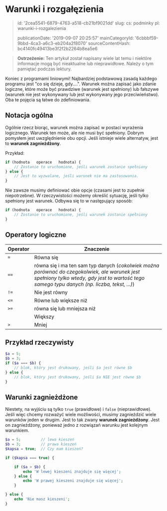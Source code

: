 Warunki i rozgałęzienia
=======================

> id: '2cea5541-6879-4763-a518-cb21bf9021dd'
> slug:
> 	cs: podminky
> 	pl: warunki-i-rozgalezienia
> 
> publicationDate: '2019-09-07 20:25:57'
> mainCategoryId: '6cbbbf59-9bbd-4ca3-a6c3-eb204a2f8070'
> sourceContentHash: bc4140fc49413be3f2f2b2264b8ea5e6

> **Ostrzeżenie:** Ten artykuł został napisany wiele lat temu i niektóre informacje mogą być nieaktualne lub nieprawidłowe. Należy o tym pamiętać podczas lektury.

Koniec z programami liniowymi! Najbardziej podstawową zasadą każdego programu jest "co się dzieje, gdy....". Warunek można zapisać jako zdanie logiczne, które może być prawdziwe (warunek jest spełniony) lub fałszywe (warunek nie jest wykonywany lub jest wykonywany jego przeciwieństwo). Oba te pojęcia są łatwe do zdefiniowania.

Notacja ogólna
------------

Ogólnie rzecz biorąc, warunek można zapisać w postaci wyrażenia logicznego. Warunek ten może, ale nie musi być spełniony. Dobrym pomysłem jest uwzględnienie obu opcji. Jeśli istnieje wiele alternatyw, jest to **warunek zagnieżdżony**.

Przykład:

```php
if (hodnota   operace   hodnota) {
	// Zostanie to uruchomione, jeśli warunek zostanie spełniony
} else {
	// Jest to wyzwalane, jeśli warunek nie ma zastosowania.
}
```

Nie zawsze musimy definiować obie opcje (czasami jest to zupełnie niepotrzebne). W rzeczywistości możemy określić sytuację, jeśli tylko spełniony jest warunek. Odbywa się to w następujący sposób:

```php
if (hodnota   operace   hodnota) {
	// Zostanie to uruchomione, jeśli warunek zostanie spełniony
}
```

Operatory logiczne
--------------------------

| Operator | Znaczenie
|----------|---------
| `=` | Równa się
| `==` | równa się i ma ten sam typ danych (*cokolwiek można porównać do czegokolwiek, ale warunek jest spełniony tylko wtedy, gdy jest to wartość tego samego typu danych (np. liczba, tekst, ...)*)
| `!=` | Nie jest równy
| `<=` | Równe lub większe niż
| `>=` | równa się lub mniejsza niż
| | Większy
| `>` | Mniej

Przykład rzeczywisty
--------------------------

```php
$a = 5;
$b = 3;
if ($a === $b) {
	// blok, który jest drukowany, jeśli $a jest równe $b
} else {
	// blok, który jest drukowany, jeśli $a NIE jest równe $b
}
```

Warunki zagnieżdżone
--------------------------

Niestety, na wyjściu są tylko `true` (prawidłowe) i `false` (nieprawidłowe). Jeśli więc chcemy rozważyć wiele możliwości, musimy zagnieździć wiele warunków jeden w drugim. Jest to tak zwany **warunek zagnieżdżony**. Jest on zagnieżdżony, ponieważ jedno z rozwiązań warunku jest kolejnym warunkiem.

```php
$a = 5;         // lewa kieszeń
$b = 3;         // prawa kieszeń
$kapsa = true;  // Czy mam kieszeń?

if ($kapsa === true) {

	if ($a > $b) {
		echo 'W lewej kieszeni znajduje się więcej';
	} else {
		echo 'W prawej kieszeni znajduje się więcej';
	}

} else {
	echo 'Nie masz kieszeni';
}
```
